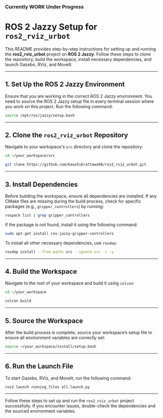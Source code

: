 ###  Currently WORK Under Progress 


# ROS 2 Jazzy Setup for `ros2_rviz_urbot`

This README provides step-by-step instructions for setting up and running the **ros2_rviz_urbot** project on **ROS 2 Jazzy**. Follow these steps to clone the repository, build the workspace, install necessary dependencies, and launch Gazebo, RViz, and MoveIt.

---

## 1. Set Up the ROS 2 Jazzy Environment

Ensure that you are working in the correct ROS 2 Jazzy environment. You need to source the ROS 2 Jazzy setup file in every terminal session where you work on this project. Run the following command:

```bash
source /opt/ros/jazzy/setup.bash
```

---

## 2. Clone the `ros2_rviz_urbot` Repository

Navigate to your workspace's `src` directory and clone the repository:

```bash
cd ~/your_workspace/src

git clone https://github.com/Kaushikrattawa98/ros2_rviz_urbot.git
```

---

## 3. Install Dependencies

Before building the workspace, ensure all dependencies are installed. If any CMake files are missing during the build process, check for specific packages (e.g., `gripper_controllers`) by running:

```bash
rospack list | grep gripper_controllers
```

If the package is not found, install it using the following command:

```bash
sudo apt-get install ros-jazzy-gripper-controllers
```

To install all other necessary dependencies, use `rosdep`:

```bash
rosdep install --from-paths src --ignore-src -r -y
```

---

## 4. Build the Workspace

Navigate to the root of your workspace and build it using `colcon`:

```bash
cd ~/your_workspace

colcon build
```

---

## 5. Source the Workspace

After the build process is complete, source your workspace’s setup file to ensure all environment variables are correctly set:

```bash
source ~/your_workspace/install/setup.bash
```

---

## 6. Run the Launch File

To start Gazebo, RViz, and MoveIt, run the following command:

```bash
ros2 launch running_files all.launch.py
```

---

Follow these steps to set up and run the `ros2_rviz_urbot` project successfully. If you encounter issues, double-check the dependencies and the sourced environment variables.

